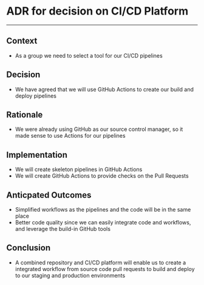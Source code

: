 # ADR for decision on CI/CD Platform
---
## Context
- As a group we need to select a tool for our CI/CD pipelines

## Decision
- We have agreed that we will use GitHub Actions to create our build and deploy pipelines

## Rationale
- We were already using GitHub as our source control manager, so it made sense to use Actions for our pipelines

## Implementation 
- We will create skeleton pipelines in GitHub Actions
- We will create GitHub Actions to provide checks on the Pull Requests

## Anticpated Outcomes
- Simplified workflows as the pipelines and the code will be in the same place
- Better code quality since we can easily integrate code and workflows, and leverage the build-in GitHub tools

## Conclusion
- A combined repository and CI/CD platform will enable us to create a integrated workflow from source code pull requests to build and deploy to our staging and production environments

  
